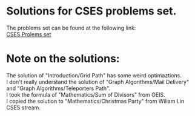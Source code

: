 # Solutions for CSES problems set.  
The problems set can be found at the following link:  
[CSES Prolems set](https://cses.fi/problemset/list/)  
  
# Note on the solutions:  
The solution of "Introduction/Grid Path" has some weird optimaztions.  
I don't really understand the solution of "Graph Algorithms/Mail Delivery" and "Graph Algorithms/Teleporters Path".  
I took the formula of "Mathematics/Sum of Divisors" from OEIS.  
I copied the solution to "Mathematics/Christmas Party" from Wiliam Lin CSES stream.  
